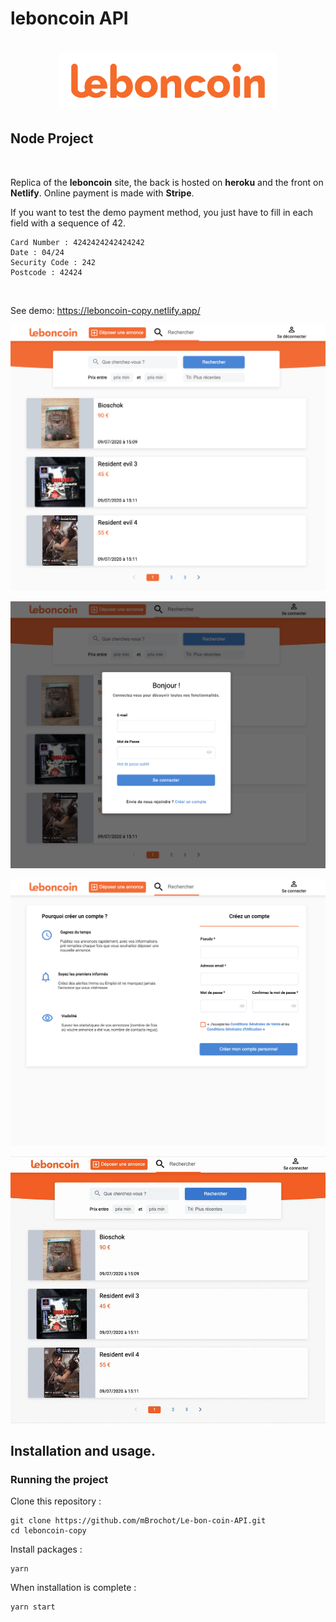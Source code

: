 # leboncoin API

<h1 align="center">
	<img
		width="350"
		alt="leboncoin"
		src="https://raw.githubusercontent.com/mBrochot/leboncoin-copy/master/src/images/leboncoin-logo.png">
</h1>

## Node Project

<br/>

Replica of the **leboncoin** site, the back is hosted on **heroku** and the front on **Netlify**. Online payment is made with **Stripe**.

If you want to test the demo payment method, you just have to fill in each field with a sequence of 42.

```
Card Number : 4242424242424242
Date : 04/24
Security Code : 242
Postcode : 42424
```

<br/>

See demo: https://leboncoin-copy.netlify.app/

<p align="center">
   <img
		width="600"
		alt="capture"
		src="https://raw.githubusercontent.com/mBrochot/leboncoin-copy/master/preview/capture-leboncoin-1.png">
</p>
<p align="center">
   <img
		width="600"
		alt="capture"
		src="https://raw.githubusercontent.com/mBrochot/leboncoin-copy/master/preview/capture-leboncoin-2.png">
</p>
<p align="center">
   <img
		width="600"
		alt="capture"
		src="https://raw.githubusercontent.com/mBrochot/leboncoin-copy/master/preview/capture-leboncoin-3.png">
</p>
<p align="center">
   <img
		width="600"
		alt="capture"
		src="https://raw.githubusercontent.com/mBrochot/leboncoin-copy/master/preview/capture-leboncoin.gif">
</p>

## Installation and usage.

### Running the project

Clone this repository :

```
git clone https://github.com/mBrochot/Le-bon-coin-API.git
cd leboncoin-copy
```

Install packages :

```
yarn
```

When installation is complete :

```bash
yarn start
```
